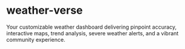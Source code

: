 # weather-verse
Your customizable weather dashboard delivering pinpoint accuracy, interactive maps, trend analysis, severe weather alerts, and a vibrant community experience.

